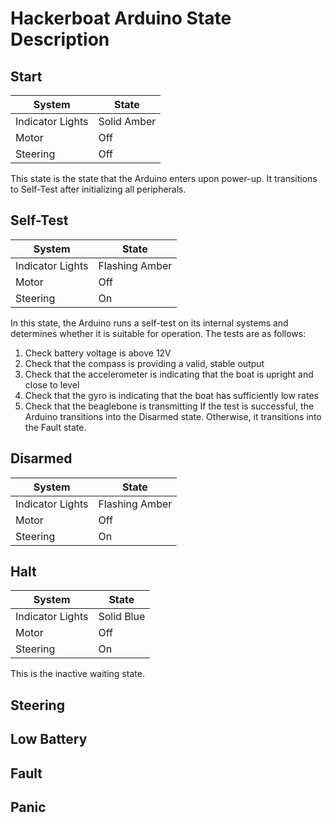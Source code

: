 Hackerboat Arduino State Description
====================================

Start
-----
**System**          | **State**
--------------------|----------
Indicator Lights    | Solid Amber
Motor               | Off
Steering            | Off

This state is the state that the Arduino enters upon power-up. It transitions to Self-Test after initializing all peripherals.

Self-Test 
---------
**System**          | **State**
--------------------|----------
Indicator Lights    | Flashing Amber
Motor               | Off
Steering            | On

In this state, the Arduino runs a self-test on its internal systems and determines whether it is suitable for operation. The tests are as follows:

1. Check battery voltage is above 12V
2. Check that the compass is providing a valid, stable output
3. Check that the accelerometer is indicating that the boat is upright and close to level
4. Check that the gyro is indicating that the boat has sufficiently low rates
5. Check that the beaglebone is transmitting
If the test is successful, the Arduino transitions into the Disarmed state. Otherwise, it transitions into the Fault state.

Disarmed
--------
**System**          | **State**
--------------------|----------
Indicator Lights    | Flashing Amber
Motor               | Off
Steering            | On

Halt
----
**System**          | **State**
--------------------|----------
Indicator Lights    | Solid Blue
Motor               | Off
Steering            | On

This is the inactive waiting state.

Steering
--------

Low Battery
-----------

Fault
-----

Panic
-----
